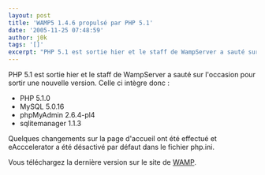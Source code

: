 ```yaml
---
layout: post
title: 'WAMP5 1.4.6 propulsé par PHP 5.1'
date: '2005-11-25 07:48:59'
author: j0k
tags: '[]'
excerpt: "PHP 5.1 est sortie hier et le staff de WampServer a sauté sur l'occasion pour sortir une nouvelle version."
---
```


PHP 5.1 est sortie hier et le staff de WampServer a sauté sur l'occasion pour sortir une nouvelle version. Celle ci intègre donc :
* PHP 5.1.0
* MySQL 5.0.16
* phpMyAdmin 2.6.4-pl4
* sqlitemanager 1.1.3

Quelques changements sur la page d'accueil ont été effectué et eAcccelerator a été désactivé par défaut dans le fichier php.ini.

Vous téléchargez la dernière version sur le site de [WAMP](http://www.wampserver.com/download.php).
